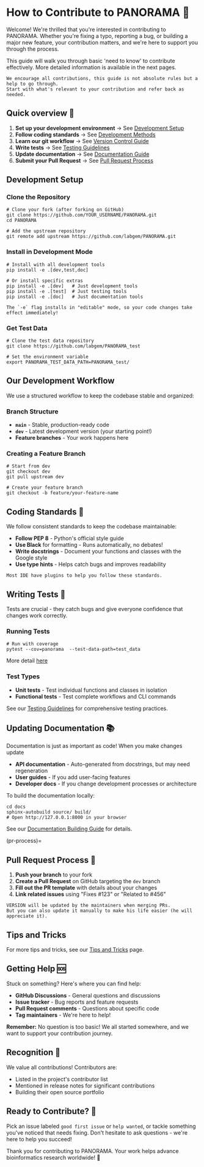# How to Contribute to PANORAMA 🤝

Welcome! We're thrilled that you're interested in contributing to PANORAMA. Whether you're fixing a typo, reporting a
bug, or building a major new feature, your contribution matters, and we're here to support you through the process.

This guide will walk you through basic 'need to know' to contribute effectively. More detailed information is available
in the next pages.

```{important}
We encourage all contributions, this guide is not absolute rules but a help to go through. 
Start with what's relevant to your contribution and refer back as needed.
```

## Quick overview 🚀

1. **Set up your development environment** → See [Development Setup](#development-setup)
2. **Follow coding standards** → See [Development Methods](devRules.md#dev-rules)
3. **Learn our git workflow** → See [Version Control Guide](git.md#git-guide)
4. **Write tests** → See [Testing Guidelines](unitTest.md#test-guide)
5. **Update documentation** → See [Documentation Guide](buildDoc.md#build-doc)
6. **Submit your Pull Request** → See [Pull Request Process](#pr-process)

## Development Setup

### Clone the Repository

```shell
# Clone your fork (after forking on GitHub)
git clone https://github.com/YOUR_USERNAME/PANORAMA.git
cd PANORAMA

# Add the upstream repository
git remote add upstream https://github.com/labgem/PANORAMA.git
```

### Install in Development Mode

```shell
# Install with all development tools
pip install -e .[dev,test,doc]

# Or install specific extras
pip install -e .[dev]   # Just development tools
pip install -e .[test]  # Just testing tools
pip install -e .[doc]   # Just documentation tools
```

```{tip}
The `-e` flag installs in "editable" mode, so your code changes take effect immediately!
```

### Get Test Data

```shell
# Clone the test data repository
git clone https://github.com/labgem/PANORAMA_test

# Set the environment variable
export PANORAMA_TEST_DATA_PATH=PANORAMA_test/
```

## Our Development Workflow

We use a structured workflow to keep the codebase stable and organized:

### Branch Structure

- **`main`** - Stable, production-ready code
- **`dev`** - Latest development version (your starting point!)
- **Feature branches** - Your work happens here

### Creating a Feature Branch

```shell
# Start from dev
git checkout dev
git pull upstream dev

# Create your feature branch
git checkout -b feature/your-feature-name
```

## Coding Standards 📝

We follow consistent standards to keep the codebase maintainable:

- **Follow PEP 8** - Python's official style guide
- **Use Black** for formatting - Runs automatically, no debates!
- **Write docstrings** - Document your functions and classes with the Google style
- **Use type hints** - Helps catch bugs and improves readability

```{tip}
Most IDE have plugins to help you follow these standards.
```
## Writing Tests 🧪

Tests are crucial - they catch bugs and give everyone confidence that changes work correctly.

### Running Tests

```shell
# Run with coverage
pytest --cov=panorama  --test-data-path=test_data

```

More detail [here](unitTest.md#run-tests)

### Test Types

- **Unit tests** - Test individual functions and classes in isolation
- **Functional tests** - Test complete workflows and CLI commands

See our [Testing Guidelines](unitTest.md#test-guide) for comprehensive testing practices.

## Updating Documentation 📚

Documentation is just as important as code! When you make changes update

- **API documentation** - Auto-generated from docstrings, but may need regeneration
- **User guides** - If you add user-facing features
- **Developer docs** - If you change development processes or architecture

To build the documentation locally:

```shell
cd docs
sphinx-autobuild source/ build/
# Open http://127.0.0.1:8000 in your browser
```

See our [Documentation Building Guide](buildDoc.md#build-doc) for details.

(pr-process)=

## Pull Request Process 🔄

1. **Push your branch** to your fork
2. **Create a Pull Request** on GitHub targeting the `dev` branch
3. **Fill out the PR template** with details about your changes
4. **Link related issues** using "Fixes #123" or "Related to #456"

```{note}
VERSION will be updated by the maintainers when merging PRs.
But you can also update it manually to make his life easier (he will appreciate it).
```

## Tips and Tricks

For more tips and tricks, see our [Tips and Tricks](tipsandtricks.md) page.

## Getting Help 🆘

Stuck on something? Here's where you can find help:

- **GitHub Discussions** - General questions and discussions
- **Issue tracker** - Bug reports and feature requests
- **Pull Request comments** - Questions about specific code
- **Tag maintainers** - We're here to help!

**Remember:** No question is too basic! We all started somewhere, and we want to support your contribution journey.

## Recognition 🌟

We value all contributions! Contributors are:

- Listed in the project's contributor list
- Mentioned in release notes for significant contributions
- Building their open source portfolio

## Ready to Contribute? 🎉

Pick an issue labeled `good first issue` or `help wanted`, or tackle something you've noticed that needs fixing. Don't
hesitate to ask questions - we're here to help you succeed!

Thank you for contributing to PANORAMA. Your work helps advance bioinformatics research worldwide! 🚀